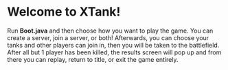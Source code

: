 # Welcome to XTank!
Run **Boot.java** and then choose how you want to play the game. You can create a server, join a server, or both!
Afterwards, you can choose your tanks and other players can join in, then you will be taken to the battlefield. After all but 1 player has been killed, the results screen will pop up and from there you can replay, return to title, or exit the game entirely.


